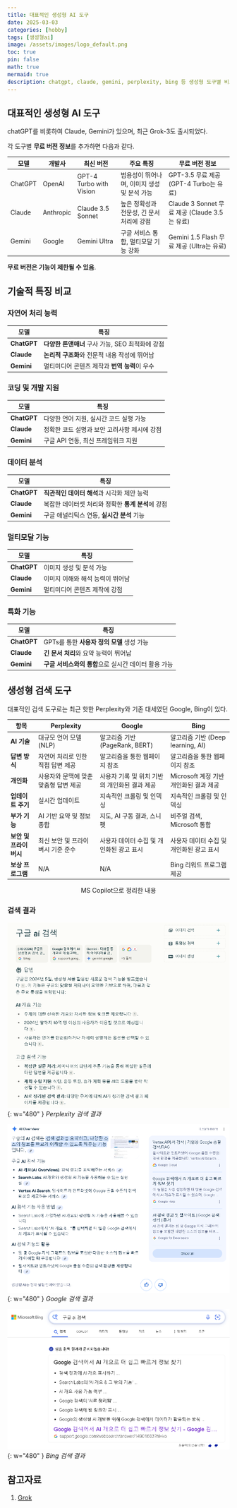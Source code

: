 ```yaml
---
title: 대표적인 생성형 AI 도구 
date: 2025-03-03 
categories: [hobby]
tags: [생성형ai]
image: /assets/images/logo_default.png
toc: true
pin: false
math: true
mermaid: true
description: chatgpt, claude, gemini, perplexity, bing 등 생성형 도구별 비교
---
```


## 대표적인 생성형 AI 도구

chatGPT를 비롯하여 Claude, Gemini가 있으며, 최근 Grok-3도 출시되었다.

각 도구별 **무료 버전 정보**를 추가하면 다음과 같다.  

| 모델  | 개발사  | 최신 버전  | 주요 특징  | 무료 버전 정보  |
|-------|--------|------------|-------------------------------------------------|------------------|
| ChatGPT  | OpenAI  | GPT-4 Turbo with Vision  | 범용성이 뛰어나며, 이미지 생성 및 분석 가능  | GPT-3.5 무료 제공 (GPT-4 Turbo는 유료)  |
| Claude  | Anthropic  | Claude 3.5 Sonnet  | 높은 정확성과 전문성, 긴 문서 처리에 강점  | Claude 3 Sonnet 무료 제공 (Claude 3.5는 유료)  |
| Gemini  | Google  | Gemini Ultra  | 구글 서비스 통합, 멀티모달 기능 강화  | Gemini 1.5 Flash 무료 제공 (Ultra는 유료)  |  

**무료 버전은 기능이 제한될 수 있음**.

## 기술적 특징 비교

### 자연어 처리 능력

| 모델 | 특징 |
|------|------|
| **ChatGPT** | **다양한 톤앤매너** 구사 가능, SEO 최적화에 강점 |
| **Claude** | **논리적 구조화**와 전문적 내용 작성에 뛰어남 |
| **Gemini** | 멀티미디어 콘텐츠 제작과 **번역 능력**이 우수 |

### 코딩 및 개발 지원

| 모델 | 특징 |
|------|------|
| **ChatGPT** | 다양한 언어 지원, 실시간 코드 실행 가능 |
| **Claude** | 정확한 코드 설명과 보안 고려사항 제시에 강점 |
| **Gemini** | 구글 API 연동, 최신 프레임워크 지원 |

### 데이터 분석

| 모델 | 특징 |
|------|------|
| **ChatGPT** | **직관적인 데이터 해석**과 시각화 제안 능력 |
| **Claude** | 복잡한 데이터셋 처리와 정확한 **통계 분석**에 강점 |
| **Gemini** | 구글 애널리틱스 연동, **실시간 분석** 기능 |

### 멀티모달 기능

| 모델 | 특징 |
|------|------|
| **ChatGPT** | 이미지 생성 및 분석 가능 |
| **Claude** | 이미지 이해와 해석 능력이 뛰어남 |
| **Gemini** | 멀티미디어 콘텐츠 제작에 강점 |

### 특화 기능

| 모델 | 특징 |
|------|------|
| **ChatGPT** | GPTs를 통한 **사용자 정의 모델** 생성 가능 |
| **Claude** | **긴 문서 처리**와 요약 능력이 뛰어남 |
| **Gemini** | **구글 서비스와의 통합**으로 실시간 데이터 활용 가능 |

## 생성형 검색 도구

대표적인 검색 도구로는 최근 핫한  Perplexity와 기존 대세였던 Google, Bing이 있다.  
  
| 항목                   | Perplexity                          | Google                                    | Bing                                      |
|----------------------|----------------------------------|------------------------------------------|-------------------------------------------|
| **AI 기술**            | 대규모 언어 모델 (NLP)               | 알고리즘 기반 (PageRank, BERT)               | 알고리즘 기반 (Deep learning, AI)            |
| **답변 방식**          | 자연어 처리로 인한 직접 답변 제공       | 알고리즘을 통한 웹페이지 참조                 | 알고리즘을 통한 웹페이지 참조                  |
| **개인화**            | 사용자와 문맥에 맞춘 맞춤형 답변 제공   | 사용자 기록 및 위치 기반의 개인화된 결과 제공     | Microsoft 계정 기반 개인화된 결과 제공           |
| **업데이트 주기**       | 실시간 업데이트                     | 지속적인 크롤링 및 인덱싱                       | 지속적인 크롤링 및 인덱싱                        |
| **부가 기능**          | AI 기반 요약 및 정보 종합             | 지도, AI 구동 결과, 스니펫                     | 비주얼 검색, Microsoft 통합                        |
| **보안 및 프라이버시**  | 최신 보안 및 프라이버시 기준 준수       | 사용자 데이터 수집 및 개인화된 광고 표시          | 사용자 데이터 수집 및 개인화된 광고 표시           |
| **보상 프로그램**      | N/A                                | N/A                                       | Bing 리워드 프로그램 제공                         |  

<div class="table-caption" align="center">MS Copilot으로 정리한 내용</div>

### 검색 결과

![](/assets/images/perplexity_search.png) {: w="480" }
_Perplexity 검색 결과_

![](/assets/images/google_search.png) {: w="480" }
_Google 검색 결과_

![](/assets/images/bing_search.png) {: w="480" }
_Bing 검색 결과_


## 참고자료

1. [Grok](https://namu.wiki/w/Grok)
